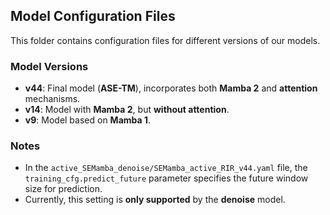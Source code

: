 ## Model Configuration Files

This folder contains configuration files for different versions of our models.

### Model Versions

- **v44**: Final model (**ASE-TM**), incorporates both **Mamba 2** and **attention** mechanisms.
- **v14**: Model with **Mamba 2**, but **without attention**.
- **v9**: Model based on **Mamba 1**.

### Notes

- In the `active_SEMamba_denoise/SEMamba_active_RIR_v44.yaml` file, the `training_cfg.predict_future` parameter specifies the future window size for prediction.
- Currently, this setting is **only supported** by the **denoise** model.